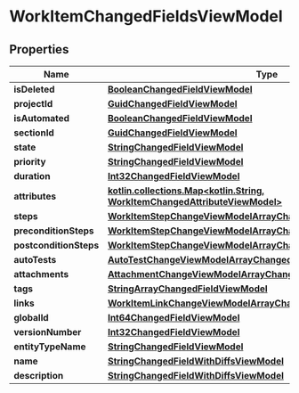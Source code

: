 
# WorkItemChangedFieldsViewModel

## Properties
| Name | Type | Description | Notes |
| ------------ | ------------- | ------------- | ------------- |
| **isDeleted** | [**BooleanChangedFieldViewModel**](BooleanChangedFieldViewModel.md) |  |  |
| **projectId** | [**GuidChangedFieldViewModel**](GuidChangedFieldViewModel.md) |  |  |
| **isAutomated** | [**BooleanChangedFieldViewModel**](BooleanChangedFieldViewModel.md) |  |  |
| **sectionId** | [**GuidChangedFieldViewModel**](GuidChangedFieldViewModel.md) |  |  |
| **state** | [**StringChangedFieldViewModel**](StringChangedFieldViewModel.md) |  |  |
| **priority** | [**StringChangedFieldViewModel**](StringChangedFieldViewModel.md) |  |  |
| **duration** | [**Int32ChangedFieldViewModel**](Int32ChangedFieldViewModel.md) |  |  |
| **attributes** | [**kotlin.collections.Map&lt;kotlin.String, WorkItemChangedAttributeViewModel&gt;**](WorkItemChangedAttributeViewModel.md) |  |  |
| **steps** | [**WorkItemStepChangeViewModelArrayChangedFieldWithDiffsViewModel**](WorkItemStepChangeViewModelArrayChangedFieldWithDiffsViewModel.md) |  |  |
| **preconditionSteps** | [**WorkItemStepChangeViewModelArrayChangedFieldWithDiffsViewModel**](WorkItemStepChangeViewModelArrayChangedFieldWithDiffsViewModel.md) |  |  |
| **postconditionSteps** | [**WorkItemStepChangeViewModelArrayChangedFieldWithDiffsViewModel**](WorkItemStepChangeViewModelArrayChangedFieldWithDiffsViewModel.md) |  |  |
| **autoTests** | [**AutoTestChangeViewModelArrayChangedFieldViewModel**](AutoTestChangeViewModelArrayChangedFieldViewModel.md) |  |  |
| **attachments** | [**AttachmentChangeViewModelArrayChangedFieldViewModel**](AttachmentChangeViewModelArrayChangedFieldViewModel.md) |  |  |
| **tags** | [**StringArrayChangedFieldViewModel**](StringArrayChangedFieldViewModel.md) |  |  |
| **links** | [**WorkItemLinkChangeViewModelArrayChangedFieldViewModel**](WorkItemLinkChangeViewModelArrayChangedFieldViewModel.md) |  |  |
| **globalId** | [**Int64ChangedFieldViewModel**](Int64ChangedFieldViewModel.md) |  |  |
| **versionNumber** | [**Int32ChangedFieldViewModel**](Int32ChangedFieldViewModel.md) |  |  |
| **entityTypeName** | [**StringChangedFieldViewModel**](StringChangedFieldViewModel.md) |  |  |
| **name** | [**StringChangedFieldWithDiffsViewModel**](StringChangedFieldWithDiffsViewModel.md) |  |  [optional] |
| **description** | [**StringChangedFieldWithDiffsViewModel**](StringChangedFieldWithDiffsViewModel.md) |  |  [optional] |



